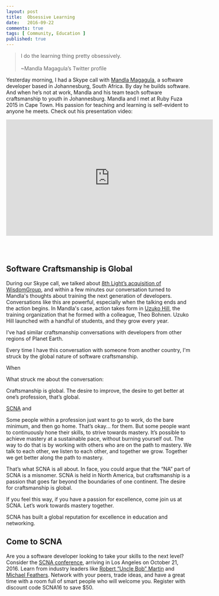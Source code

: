 ```yaml
---
layout: post
title:  Obsessive Learning
date:   2016-09-22
comments: true
tags: [ Community, Education ]
published: true
---
```


>I do the learning thing pretty obsessively.<br/>&nbsp;<br/>~Mandla Magagula’s Twitter profile

Yesterday morning, I had a Skype call with [Mandla Magagula](https://twitter.com/mandlamag), a software developer based in Johannesburg, South Africa. By day he builds software. And when he’s not at work, Mandla and his team teach software craftsmanship to youth in Johannesburg. Mandla and I met at Ruby Fuza 2015 in Cape Town. His passion for teaching and learning is self-evident to anyone he meets. Check out his presentation video:

<center>
<iframe width="560" height="315" src="https://www.youtube.com/embed/m4JPMSRf4hY?rel=0&amp;showinfo=0" frameborder="0" allowfullscreen></iframe>
</center>

<!--more-->

<br/>&nbsp;<br/>

## Software Craftsmanship is Global

During our Skype call, we talked about [8th Light’s acquisition of WisdomGroup](https://8thlight.com/blog/paul-pagel/2016/09/12/8th-light-acquisition-wisdomgroup.html), and within a few minutes our conversation turned to Mandla's thoughts about training the next generation of developers. Conversations like this are powerful, especially when the talking ends and the action begins. In Mandla's case, action takes form in [Uzuko Hill](http://www.uzukohill.org/), the training organization that he formed with a colleague, Theo Bohnen. Uzuko Hill launched with a handful of students, and they grow every year.


I’ve had similar craftsmanship conversations with developers from other regions of Planet Earth.

Every time I have this conversation with someone from another country, I'm struck by the global nature of software craftsmanship.

When

What struck me about the conversation:

Craftsmanship is global.
The desire to improve, the desire to get better at one’s profession, that’s global.

[SCNA](http://scna.softwarecraftsmanship.com/) and

Some people within a profession just want to go to work, do the bare minimum, and then go home. That’s okay... for them.
But some people want to continuously hone their skills, to strive towards mastery.
It’s possible to achieve mastery at a sustainable pace, without burning yourself out. The way to do that is by working with others who are on the path to mastery. We talk to each other, we listen to each other, and together we grow. Together we get better along the path to mastery.

That’s what SCNA is all about. In face, you could argue that the “NA” part of SCNA is a misnomer. SCNA is held in North America, but craftsmanship is a passion that goes far beyond the boundaries of one continent. The desire for craftsmanship is global.

If you feel this way, if you have a passion for excellence, come join us at SCNA. Let’s work towards mastery together.

SCNA has built a global reputation for excellence in education and networking.

## Come to SCNA

Are you a software developer looking to take your skills to the next level? Consider the [SCNA conference](http://scna.softwarecraftsmanship.com/), arriving in Los Angeles on October 21, 2016. Learn from industry leaders like [Robert “Uncle Bob” Martin](https://twitter.com/unclebobmartin) and [Michael Feathers](https://twitter.com/unclebobmartin). Network with your peers, trade ideas, and have a great time with a room full of smart people who will welcome you. Register with discount code SCNA16 to save $50.
